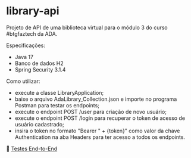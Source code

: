 # library-api
Projeto de API de uma biblioteca virtual para o módulo 3 do curso #btgfaztech da ADA.

Especificações: 
- Java 17
- Banco de dados H2
- Spring Security 3.1.4 

Como utilizar:
- execute a classe LibraryApplication;
- baixe o arquivo AdaLibrary_Collection.json e importe no programa Postman para testar os endpoints;
- execute o endpoint POST /user para criação de novo usuário;
- execute o endpoint POST /login para recuperar o token de acesso de usuário cadastrado;
- insira o token no formato "Bearer " + {token}" como valor da chave Authentication na aba Headers para ter acesso a todos os endpoints.

📌 [Testes End-to-End](https://github.com/fernanda-reis/library-api-test)
